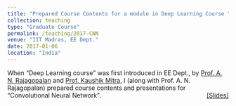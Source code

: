 ```yaml
---
title: "Prepared Course Contents for a module in Deep Learning Course "
collection: teaching
type: "Graduate Course"
permalink: /teaching/2017-CNN
venue: "IIT Madras, EE Dept."
date: 2017-01-06
location: "India"
---
```

<p style="text-align:left;">
   When <q>Deep Learning course</q> was first introduced in EE Dept.,  by <a href="http://www.ee.iitm.ac.in/~raju/">Prof. A. N. Rajagopalan</a> and <a href="http://www.ee.iitm.ac.in/kmitra/">Prof. Kaushik Mitra</a>, I (along with Prof. A. N. Rajagopalan) prepared course contents and presentations for <q>Convolutional Neural Network</q>. 
  <span style="float:right;">
         <a href="https://drive.google.com/open?id=1_MHsjlr4pYeDv34pcZSZAs8sDyuHbzGz">&#91;Slides&#93;</a> 
    </span>
</p>

